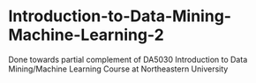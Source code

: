 # Introduction-to-Data-Mining-Machine-Learning-2
Done towards partial complement of DA5030 Introduction to Data Mining/Machine Learning Course at Northeastern University

